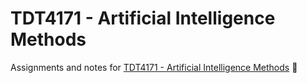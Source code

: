 # TDT4171 - Artificial Intelligence Methods
Assignments and notes for [TDT4171 - Artificial Intelligence Methods](https://www.ntnu.edu/studies/courses/TDT4171#tab=omEmnet) :rocket:
